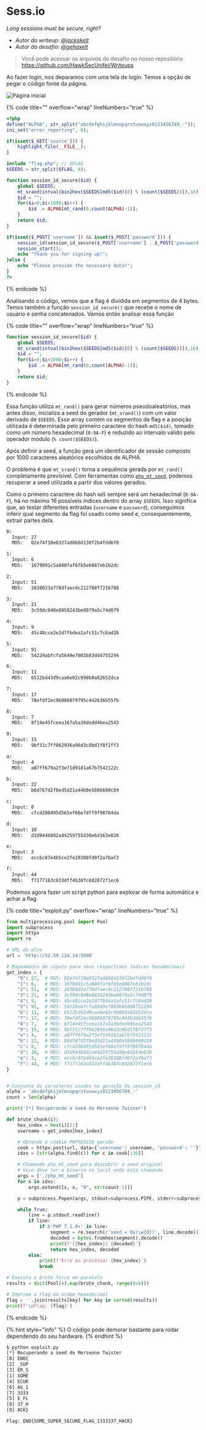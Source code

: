 # Sess.io

*Long sessions must be secure, right?*

- *Autor do writeup: [@jackskelt](https://github.com/jackskelt)*
- *Autor do desafio: [@gehaxelt](https://github.com/gehaxelt)*

> Você pode acessar os arquivos do desafio no nosso repositório
> <https://github.com/HawkSecUnifei/Writeups>


Ao fazer login, nos deparamos com uma tela de login. Temos a opção de pegar o código fonte da página.

![Página inicial](assets/home.png)

{% code title="" overflow="wrap" lineNumbers="true" %}

```php
<?php
define("ALPHA", str_split("abcdefghijklmnopqrstuvwxyz0123456789_-"));
ini_set("error_reporting", 0);

if(isset($_GET['source'])) {
    highlight_file(__FILE__);
}

include "flag.php"; // $FLAG
$SEEDS = str_split($FLAG, 4);

function session_id_secure($id) {
    global $SEEDS;
    mt_srand(intval(bin2hex($SEEDS[md5($id)[0] % (count($SEEDS))]),16));
    $id = "";
    for($i=0;$i<1000;$i++) {
        $id .= ALPHA[mt_rand(0,count(ALPHA)-1)];
    }
    return $id;
}

if(isset($_POST['username']) && isset($_POST['password'])) {
    session_id(session_id_secure($_POST['username'] . $_POST['password']));
    session_start();
    echo "Thank you for signing up!";
}else {
    echo "Please provide the necessary data!";
}
?>
```

{% endcode %}

Analisando o código, vemos que a flag é dividida em segmentos de 4 bytes. Temos também a função `session_id_secure()` que recebe o nome de usuário e senha concatenados. Vamos então analisar essa função

{% code title="" overflow="wrap" lineNumbers="true" %}

```php
function session_id_secure($id) {
    global $SEEDS;
    mt_srand(intval(bin2hex($SEEDS[md5($id)[0] % (count($SEEDS))]),16));
    $id = "";
    for($i=0;$i<1000;$i++) {
        $id .= ALPHA[mt_rand(0,count(ALPHA)-1)];
    }
    return $id;
}
```

{% endcode %}

Essa função utiliza `mt_rand()` para gerar números pseudoaleatórios, mas antes disso, inicializa a seed do gerador (`mt_srand()`) com um valor derivado de `$SEEDS`. Esse array contém os segmentos da flag e a posição utilizada é determinada pelo primeiro caractere do hash `md5($id)`, tomado como um número hexadecimal (`0-9A-F`) e reduzido ao intervalo válido pelo operador módulo (`% count($SEEDS)`).

Após definir a seed, a função gera um identificador de sessão composto por 1000 caracteres aleatórios escolhidos de ALPHA.

O problema é que `mt_srand()` torna a sequência gerada por `mt_rand()` completamente previsível. Com ferramentas como [`php_mt_seed`](https://github.com/openwall/php_mt_seed), podemos recuperar a seed utilizada a partir dos valores gerados.

Como o primeiro caractere do hash `md5` sempre será um hexadecimal (`0-9A-F`), há no máximo 16 possíveis índices dentro do array `$SEEDS`. Isso significa que, ao testar diferentes entradas (`username` e `password`), conseguimos inferir qual segmento da flag foi usado como seed e, consequentemente, extrair partes dela.

```bash
0:
  Input: 27
  MD5:   02e74f10e0327ad868d138f2b4fdd6f0

1:
  Input: 6
  MD5:   1679091c5a880faf6fb5e6087eb1b2dc

2:
  Input: 51
  MD5:   2838023a778dfaecdc212708f721b788

3:
  Input: 21
  MD5:   3c59dc048e8850243be8079a5c74d079

4:
  Input: 9
  MD5:   45c48cce2e2d7fbdea1afc51c7c6ad26

5:
  Input: 91
  MD5:   54229abfcfa5649e7003b83dd4755294

6:
  Input: 11
  MD5:   6512bd43d9caa6e02c990b0a82652dca

7:
  Input: 17
  MD5:   70efdf2ec9b086079795c442636b55fb

8:
  Input: 7
  MD5:   8f14e45fceea167a5a36dedd4bea2543

9:
  Input: 15
  MD5:   9bf31c7ff062936a96d3c8bd1f8f2ff3

a:
  Input: 4
  MD5:   a87ff679a2f3e71d9181a67b7542122c

b:
  Input: 22
  MD5:   b6d767d2f8ed5d21a44b0e5886680cb9

c:
  Input: 0
  MD5:   cfcd208495d565ef66e7dff9f98764da

d:
  Input: 10
  MD5:   d3d9446802a44259755d38e6d163e820

e:
  Input: 3
  MD5:   eccbc87e4b5ce2fe28308fd9f2a7baf3

f:
  Input: 44
  MD5:   f7177163c833dff4b38fc8d2872f1ec6
```

Podemos agora fazer um script python para explorar de forma automática e achar a flag

{% code title="exploit.py" overflow="wrap" lineNumbers="true" %}

```py
from multiprocessing.pool import Pool
import subprocess
import httpx
import re

# URL do alvo
url = 'http://52.59.124.14:5008'

# Mapeamento de inputs para seus respectivos índices hexadecimais
get_index = {
    "0": 27,  # MD5: 02e74f10e0327ad868d138f2b4fdd6f0
    "1": 6,   # MD5: 1679091c5a880faf6fb5e6087eb1b2dc
    "2": 51,  # MD5: 2838023a778dfaecdc212708f721b788
    "3": 21,  # MD5: 3c59dc048e8850243be8079a5c74d079
    "4": 9,   # MD5: 45c48cce2e2d7fbdea1afc51c7c6ad26
    "5": 91,  # MD5: 54229abfcfa5649e7003b83dd4755294
    "6": 11,  # MD5: 6512bd43d9caa6e02c990b0a82652dca
    "7": 17,  # MD5: 70efdf2ec9b086079795c442636b55fb
    "8": 7,   # MD5: 8f14e45fceea167a5a36dedd4bea2543
    "9": 15,  # MD5: 9bf31c7ff062936a96d3c8bd1f8f2ff3
    "a": 4,   # MD5: a87ff679a2f3e71d9181a67b7542122c
    "b": 22,  # MD5: b6d767d2f8ed5d21a44b0e5886680cb9
    "c": 0,   # MD5: cfcd208495d565ef66e7dff9f98764da
    "d": 10,  # MD5: d3d9446802a44259755d38e6d163e820
    "e": 3,   # MD5: eccbc87e4b5ce2fe28308fd9f2a7baf3
    "f": 44,  # MD5: f7177163c833dff4b38fc8d2872f1ec6
}


# Conjunto de caracteres usados na geração do session_id
alpha = 'abcdefghijklmnopqrstuvwxyz0123456789_-'
count = len(alpha)

print('[*] Recuperando a seed do Mersenne Twister')

def brute_chunk(i):
    hex_index = hex(i)[2:]
    username = get_index[hex_index]

    # Obtendo o cookie PHPSESSID gerado
    cook = httpx.post(url, data={'username': username, 'password': ''}).cookies.get('PHPSESSID')
    idxs = [str(alpha.find(c)) for c in cook[:30]]

    # Chamando php_mt_seed para descobrir a seed original
    # Voce deve ter o binario no local onde esta chamando
    args = ['./php_mt_seed']
    for x in idxs:
        args.extend([x, x, "0", str(count-1)])

    p = subprocess.Popen(args, stdout=subprocess.PIPE, stderr=subprocess.DEVNULL)

    while True:
        line = p.stdout.readline()
        if line:
            if b'PHP 7.1.0+' in line:
                segment = re.search(r'seed = 0x(\w{8})', line.decode()).groups()[0]
                decoded = bytes.fromhex(segment).decode()
                print(f'[{hex_index}] {decoded}')
                return hex_index, decoded
        else:
            print(f'Erro ao processar {hex_index}')
            break

# Executa o brute force em paralelo
results = dict(Pool(4).map(brute_chunk, range(0xb)))

# Imprime a flag em ordem hexadecimal
flag = ''.join(results[key] for key in sorted(results))
print(f'\nFlag: {flag}')
```

{% endcode %}

{% hint style="info" %}
O código pode demorar bastante para rodar dependendo do seu hardware.
{% endhint %}

```bash
$ python exploit.py
[*] Recuperando a seed do Mersenne Twister
[0] ENO{
[2] _SUP
[3] ER_S
[1] SOME
[4] ECUR
[6] AG_1
[7] 3333
[5] E_FL
[8] 37_H
[9] ACK}

Flag: ENO{SOME_SUPER_SECURE_FLAG_1333337_HACK}
```